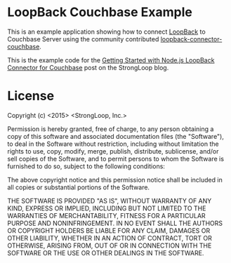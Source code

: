 # LoopBack Couchbase Example
This is an example application showing how to connect [LoopBack](http://loopback.io)
to Couchbase Server using the community contributed [loopback-connector-couchbase](https://github.com/guardly/loopback-connector-couchbase).

This is the example code for the [Getting Started with Node.js LoopBack Connector for Couchbase](https://strongloop.com/strongblog/node-js-loopback-js-couchbase-connector/) post on the StrongLoop blog.

# License
Copyright (c) <2015> <StrongLoop, Inc.>

Permission is hereby granted, free of charge, to any person obtaining a copy of this software and associated documentation files (the "Software"), to deal in the Software without restriction, including without limitation the rights to use, copy, modify, merge, publish, distribute, sublicense, and/or sell copies of the Software, and to permit persons to whom the Software is furnished to do so, subject to the following conditions:

The above copyright notice and this permission notice shall be included in all copies or substantial portions of the Software.

THE SOFTWARE IS PROVIDED "AS IS", WITHOUT WARRANTY OF ANY KIND, EXPRESS OR IMPLIED, INCLUDING BUT NOT LIMITED TO THE WARRANTIES OF MERCHANTABILITY, FITNESS FOR A PARTICULAR PURPOSE AND NONINFRINGEMENT. IN NO EVENT SHALL THE AUTHORS OR COPYRIGHT HOLDERS BE LIABLE FOR ANY CLAIM, DAMAGES OR OTHER LIABILITY, WHETHER IN AN ACTION OF CONTRACT, TORT OR OTHERWISE, ARISING FROM, OUT OF OR IN CONNECTION WITH THE SOFTWARE OR THE USE OR OTHER DEALINGS IN THE SOFTWARE.
